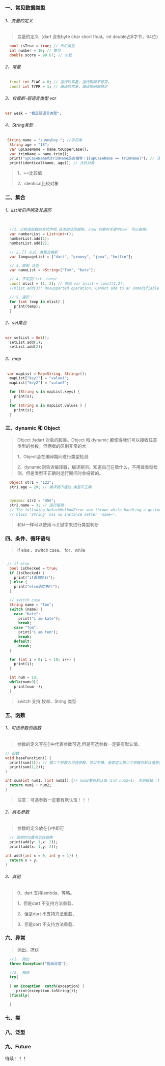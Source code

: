 ### 一、常见数据类型

###### 1、变量的定义
>变量的定义（dart 没有byte char short float。int double占8字节，64位）

```dart
  bool isTrue = true; // 布尔类型
  int number = 10; // 整型
  double score = 99.67; // 小数
```

###### 2、常量

```dart
  final int FLAG = 0; // 运行时常量，运行期间不可变。
  const int TYPR = 1; // 编译时常量，编译期间就确定
```

###### 3、自推断-弱语言类型 var

```dart
var weak = "我是弱语言类型";
```

###### 4、String类型

```dart
 String name = "sunnyDay "; //字符串
  String age = "18";
  var upCaseName = name.toUpperCase();
  var trimName = name.trim();
  print("upCaseName和trimName是否相等：${upCaseName == trimName}"); // 注意这里使用+链接失败，推荐使用 模板字符串 方式获取
  print(identical(name, age)); // 比较对象
```
> 1、==比较值
>
> 2、identical比较对象
>

### 二、集合

###### 1、list常见声明及其遍历

```dart

  //1、以构造函数的方式声明,且添加泛型限制。（new 对象时关键字new  可以省略）
  var numberList = List<int>();
  numberList.add(1);
  numberList.add(2);

  // 2、[] 方式，类型自推断
  var languageList = ["dart", "groovy", "java", "kotlin"];

  // 3、限制 泛型
  var nameList = <String>["Tom", "Kate"];

  // 4、不可变list- const
  const mlist = [1, 2]; // 等同 var mlist = const[1,2];
  //mlist.add(3); Unsupported operation: Cannot add to an unmodifiable list

  // 5、遍历：
  for (int temp in mlist) {
    print(temp);
  }
```

###### 2、set集合

```dart
var setList = Set();
  setList.add(1);
  setList.add(2);

```

###### 3、map

```dart
 var mapList = Map<String, String>();
  mapList["key1"] = "value1";
  mapList["key2"] = "value2";

  for (String s in mapList.keys) {
    print(s);
  }
  for (String s in mapList.values ) {
    print(s);
  }
```

### 三、dynamic 和 Object
>Object 为dart 对象的超类。Object 和 dynamic 都使得我们可以接收任意类型的参数，但两者的区别非常的大
>
>1、Object会在编译期间进行类型检测
>
>2、dynamic则告诉编译器，编译期间。知道自己在做什么，不用做类型检测。但是类型不正确时运行期间时会报错的。

```dart
  Object str1 = "123";
  str1.age = 20; // 编译就不通过 类型不正确
  
  
  dynamic str2 = "456";
  str2.name = 3; // 运行报错：
  // The following NoSuchMethodError was thrown while handling a gesture:
  // Class 'String' has no instance setter 'name='.
```
>和kt一样可以使用 is关键字来进行类型判断

### 四、条件、循环语句
> if else 、switch case、 for、while
>

```dart

 // if else
  bool isChecked = true;
  if (isChecked) {
    print("if语句执行");
  } else {
    print("else语句执行");
  }

  // switch case
  String name = "Tom";
  switch (name) {
    case "Kate":
      print("i am kate");
      break;
    case "Tom":
      print("i am tom");
      break;
    default:
      break;
  }

  for (int i = 0; i < 10; i++) {
    print(i);
  }

  int num = 10;
  while(num>0){
    print(num--);
  }
```
>switch 支持 枚举、String 类型
>

### 五、函数

###### 1、可选参数的函数
>参数的定义写在[]中代表参数可选,但是可选参数一定要有默认值。
>

```dart
// 函数
void baseFunction() {
  print(sum(1)); // 第二个参数为可选参数，可以不填，但是定义第二个参数时默认值是要有的。
  print(sum(1,2));
}

int sum(int num1, [int num2]) {// num2要有默认值（int num2=1） 否则报错 :The following NoSuchMethodError was thrown while handling a gesture:
  return num1 + num2;
}
```
>注意：可选参数一定要有默认值！！！
>

###### 2、具名参数
> 参数的定义放在{}中即可

```dart
  // 调用时位置可以任意换
  print(add(y: 1,x: 2));
  print(add(x: 1,y: 2));

int add({int x = 0, int y = 1}) {
  return x + y;
}
```

###### 3、其他
>0、dart 支持lambda、等略。
>
>1、但是dart 不支持方法重载、
>
>2、但是dart 不支持方法重载、
>
>3、但是dart 不支持方法重载、
>
>

### 六、异常
>抛出、捕获
>

```dart
  //1、 抛出
  throw Exception("抛出异常");

  //2、 捕获
  try{
   
  } on Exception  catch(exception) {
     print(exception.toString());
  }finally{

  }
```

### 七、类

### 八、泛型

### 九、Future

待续！！！